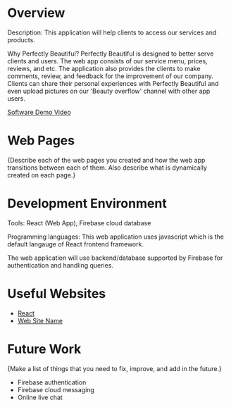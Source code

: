 # Overview

Description:
This application will help clients to access our services and products.

Why Perfectly Beautiful?
Perfectly Beautiful is designed to better serve clients and users. The web app consists of our service menu, prices, reviews, and etc.
The application also provides the clients to make comments, review, and feedback for the improvement of our company.
Clients can share their personal experiences with Perfectly Beautiful and even upload pictures on our 'Beauty overflow' channel with other app users.

[Software Demo Video](http://youtube.link.goes.here)

# Web Pages

{Describe each of the web pages you created and how the web app transitions between each of them. Also describe what is dynamically created on each page.}

# Development Environment

Tools:
React (Web App), Firebase cloud database

Programming languages:
This web application uses javascript which is the default langauge of React frontend framework.

The web application will use backend/database supported by Firebase for authentication and handling queries.

# Useful Websites

- [React](https://reactjs.org/)
- [Web Site Name](http://url.link.goes.here)

# Future Work

{Make a list of things that you need to fix, improve, and add in the future.}

- Firebase authentication
- Firebase cloud messaging
- Online live chat
